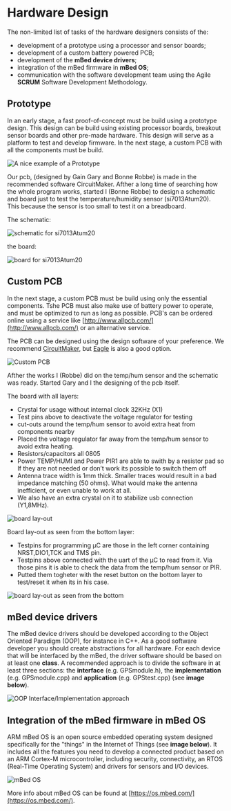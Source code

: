 # Hardware Design

The non-limited list of tasks of the hardware designers consists of the:

* development of a prototype using a processor and sensor boards;
* development of a custom battery powered PCB;
* development of the **mBed device drivers**;
* integration of the mBed firmware in **mBed OS**;
* communication with the software development team using the Agile **SCRUM** Software Development Methodology.

## Prototype

In an early stage, a fast proof-of-concept must be build using a prototype design. This design can be build using existing processor boards, breakout sensor boards and other pre-made hardware. This design will serve as a platform to test and develop firmware. In the next stage, a custom PCB with all the components must be build.

![A nice example of a Prototype](../.gitbook/assets/prototype.jpg)

Our pcb, \(designed by Gain Gary and Bonne Robbe\) is made in the recommended software CircuitMaker. Afther a long time of searching how the whole program works, started I \(Bonne Robbe\) to design a schematic and board just to test the temperature/humidity sensor \(si7013Atum20\). This because the sensor is too small to test it on a breadboard.

The schematic:  


![schematic for si7013Atum20](../.gitbook/assets/image%20%282%29.png)

the board:

![board for si7013Atum20](../.gitbook/assets/image%20%281%29.png)







## Custom PCB

In the next stage, a custom PCB must be build using only the essential components. Tshe PCB must also make use of battery power to operate, and must be optimized to run as long as possible. PCB's can be ordered online using a service like [http://www.allpcb.com/](http://www.allpcb.com/) or an alternative service.

The PCB can be designed using the design software of your preference. We recommend [CircuitMaker](https://circuitmaker.com/), but [Eagle](https://www.autodesk.com/products/eagle/overview) is also a good option.

![Custom PCB](../.gitbook/assets/custom_pcb.png)

Afther the works I \(Robbe\) did on the temp/hum sensor and the schematic was ready. Started Gary and I the designing of the pcb itself.

The board with all layers:

* Crystal for usage without internal clock​ 32KHz \(X1\)
* Test pins above to deactivate the voltage regulator for testing​
* cut-outs around the temp/hum sensor to avoid extra heat from components nearby
* Placed the voltage regulator far away from the temp/hum sensor to avoid extra heating.
* Resistors/capacitors all 0805​
* Power TEMP/HUMI and Power PIR1 are able to swith by a resistor pad so If they are not needed or don’t work its possible to switch them off​
* Antenna trace width is 1mm thick. Smaller traces would result in a bad impedance matching             \(50 ohms\). What would make the antenna inefficient, or even unable to work at all.​
* We also have an extra crystal on it to stabilize usb connection \(Y1,8MHz\).

![board lay-out](../.gitbook/assets/image%20%284%29.png)



Board lay-out as seen from the bottom layer:

* Testpins for programming µC​ are those in the left corner containing NRST,DIO1,TCK and TMS pin.
* Testpins above connected with the uart of the µC to read from it. Via those pins it is able to check the data from the temp/hum sensor or PIR.
* Putted them togheter with the reset button on the bottom layer to test/reset it when its in his case. 



![board lay-out as seen from the bottom](../.gitbook/assets/image.png)

## mBed device drivers

The mBed device drivers should be developed according to the Object Oriented Paradigm \(OOP\), for instance in C++. As a good software developer you should create abstractions for all hardware. For each device that will be interfaced by the mBed, the driver software should be based on at least one **class**. A recommended approach is to divide the software in at least three sections: the **interface** \(e.g. GPSmodule.h\), the **implementation** \(e.g. GPSmodule.cpp\) and **application** \(e.g. GPStest.cpp\) \(see **image below**\).

![OOP Interface/Implementation approach](../.gitbook/assets/oop.png)

## Integration of the mBed firmware in mBed OS

ARM mBed OS is an open source embedded operating system designed specifically for the "things" in the Internet of Things \(see **image below**\). It includes all the features you need to develop a connected product based on an ARM Cortex-M microcontroller, including security, connectivity, an RTOS \(Real-Time Operating System\) and drivers for sensors and I/O devices.

![mBed OS](../.gitbook/assets/mbed_internal.png)

More info about mBed OS can be found at [https://os.mbed.com/](https://os.mbed.com/).

